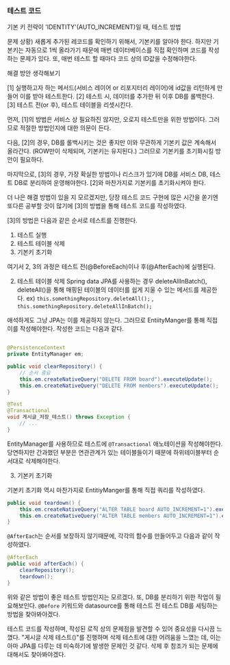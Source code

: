 ### 테스트 코드

기본 키 전략이 'IDENTITY'(AUTO_INCREMENT)일 때, 테스트 방법

문제 상황) 새롭게 추가된 레코드를 확인하기 위해서, 기본키를 알아야 한다. 하지만 기본키는 자동으로 1씩 올라가기 때문에 매번 데이터베이스를 직접 확인하며 코드를 작성하는 문제가 있다. 또, 매번 테스트 할 때마다 코드 상의 ID값을 수정해야한다.

해결 방안 생각해보기

[1] 실행하고자 하는 메서드(서비스 레이어 or 리포지터리 레이어)에 id값을 리턴하게 만들어 이를 받아 테스트한다.
[2] 테스트 시, 데이터를 추가한 뒤 이후 DB를 롤백한다.
[3] 테스트 전(or 후), 테스트 테이블을 리셋시킨다.

먼저, [1]의 방법은 서비스 상 필요하진 않지만, 오로지 테스트만을 위한 방법이다. 그러므로 적절한 방법인지에 대한 의문이 든다.

다음, [2]의 경우, DB를 롤백시키는 것은 좋지만 이와 무관하게 기본키 값은 계속해서 올라간다. (ROW만이 삭제되며, 기본키는 유지된다.) 그러므로 기본키를 초기화시킬 방안이 필요하다.

마지막으로, [3]의 경우, 가장 확실한 방법이나 리스크가 있기에 DB를 서비스 DB, 테스트 DB로 분리하여 운영해야한다. [2]와 마찬가지로 기본키를 초기화시켜야 한다.

더 나은 해결 방법이 있을 지 모르겠지만, 당장 테스트 코드 구현에 많은 시간을 쏟기엔 또다른 공부할 것이 많기에 [3]의 방법을 통해 테스트 코드를 작성하였다.

[3]의 방법은 다음과 같은 순서로 테스트를 진행한다.

1. 테스트 실행
2. 테스트 테이블 삭제
3. 기본키 초기화

여기서 2, 3의 과정은 테스트 전(@BeforeEach)이나 후(@AfterEach)에 실행된다.

2. 테스트 테이블 삭제
   Spring data JPA를 사용하는 경우 deleteAllInBatch(), deleteAll()을 통해 매핑된 테이블의 데이터를 쉽게 지울 수 있는 메서드를 제공한다.
   ex) `this.somethingRepository.deleteAll();` , `this.somethingRepository.deleteAllInBatch();`

애석하게도 그냥 JPA는 이를 제공하지 않는다. 그러므로 EntiityManger를 통해 직접 이를 작성해야한다.
작성한 코드는 다음과 같다.

```JAVA

@PersistenceContext
private EntityManager em;

public void clearRepository() {
    // 순서 중요
    this.em.createNativeQuery("DELETE FROM board").executeUpdate();
    this.em.createNativeQuery("DELETE FROM members").executeUpdate();
}

@Test
@Transactional
void 게시글_저장_테스트() throws Exception {
    // ...
}
```

EntityManager를 사용하므로 테스트에 `@Transactional` 애노테이션을 작성해야한다.
당연하지만 간과했던 부분은 연관관계가 있는 테이블들이기 때문에 하위테이블부터 순서대로 삭제해야한다.

3. 기본키 초기화

기본키 초기화 역시 마찬가지로 EntitiyManger를 통해 직접 쿼리를 작성하였다.

```Java
public void teardown() {
    this.em.createNativeQuery("ALTER TABLE board AUTO_INCREMENT=1").executeUpdate();
    this.em.createNativeQuery("ALTER TABLE members AUTO_INCREMENT=1").executeUpdate();
}
```

`@AfterEach`는 순서를 보장하지 않기때문에, 각각의 함수를 만들어두고 다음과 같이 작성하였다.

```Java
@AfterEach
public void afterEach() {
    clearRepository();
    teardown();
}
```

위와 같은 방법이 좋은 테스트 방법인지는 모르겠다. 또, DB를 분리하기 위한 작업이 필요해보인다. `@Before` 키워드와 datasource를 통해 테스트 전 테스트 DB를 세팅하는 방법을 찾아봐야겠다.

테스트 코드를 작성하며, 작성된 로직 상의 문제점을 발견할 수 있어 중요성을 다시끔 느꼈다.
"게시글 삭제 테스트()"를 진행하며 삭제 테스트에 대한 어려움을 느꼈는 데, 이는 아마 JPA를 다루는 데 미숙하기에 발생한 문제인 것 같다. 삭제 후 참조가 되는 문제에 대해서도 찾아봐야겠다.
